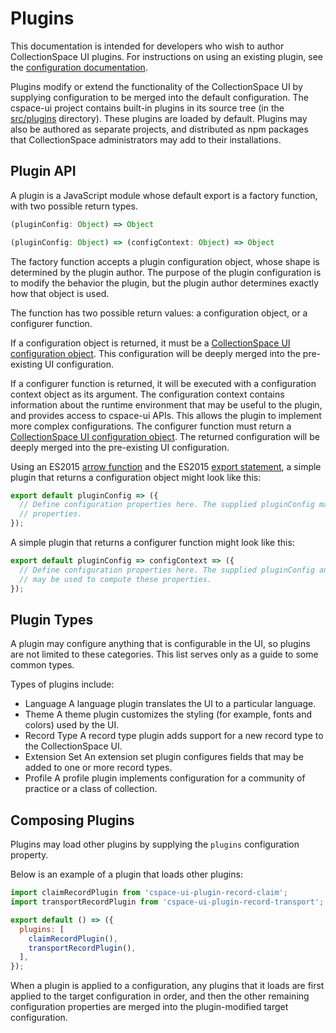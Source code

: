 # Plugins

This documentation is intended for developers who wish to author CollectionSpace UI plugins. For instructions on using an existing plugin, see the [configuration documentation](../../configuration).

Plugins modify or extend the functionality of the CollectionSpace UI by supplying configuration to be merged into the default configuration. The cspace-ui project contains built-in plugins in its source tree (in the [src/plugins](../../../src/plugins) directory). These plugins are loaded by default. Plugins may also be authored as separate projects, and distributed as npm packages that CollectionSpace administrators may add to their installations.

## Plugin API

A plugin is a JavaScript module whose default export is a factory function, with two possible return types.

```JavaScript
(pluginConfig: Object) => Object
```

```JavaScript
(pluginConfig: Object) => (configContext: Object) => Object
```

The factory function accepts a plugin configuration object, whose shape is determined by the plugin author. The purpose of the plugin configuration is to modify the behavior the plugin, but the plugin author determines exactly how that object is used.

The function has two possible return values: a configuration object, or a configurer function.

If a configuration object is returned, it must be a [CollectionSpace UI configuration object](../../configuration). This configuration will be deeply merged into the pre-existing UI configuration.

If a configurer function is returned, it will be executed with a configuration context object as its argument. The configuration context contains information about the runtime environment that may be useful to the plugin, and provides access to cspace-ui APIs. This allows the plugin to implement more complex configurations. The configurer function must return a [CollectionSpace UI configuration object](../../configuration). The returned configuration will be deeply merged into the pre-existing UI configuration.

Using an ES2015 [arrow function](https://developer.mozilla.org/en-US/docs/Web/JavaScript/Reference/Functions/Arrow_functions) and the ES2015 [export statement](https://developer.mozilla.org/en-US/docs/Web/JavaScript/Reference/Statements/export), a simple plugin that returns a configuration object might look like this:

```JavaScript
export default pluginConfig => ({
  // Define configuration properties here. The supplied pluginConfig may be used to compute these
  // properties.
});
```

A simple plugin that returns a configurer function might look like this:

```JavaScript
export default pluginConfig => configContext => ({
  // Define configuration properties here. The supplied pluginConfig and configContext arguments
  // may be used to compute these properties.
});
```

## Plugin Types

A plugin may configure anything that is configurable in the UI, so plugins are not limited to these categories. This list serves only as a guide to some common types.

Types of plugins include:

- Language
  A language plugin translates the UI to a particular language.
- Theme
  A theme plugin customizes the styling (for example, fonts and colors) used by the UI.
- Record Type
  A record type plugin adds support for a new record type to the CollectionSpace UI.
- Extension Set
  An extension set plugin configures fields that may be added to one or more record types.
- Profile
  A profile plugin implements configuration for a community of practice or a class of collection.

## Composing Plugins

Plugins may load other plugins by supplying the `plugins` configuration property.

Below is an example of a plugin that loads other plugins:

```JavaScript
import claimRecordPlugin from 'cspace-ui-plugin-record-claim';
import transportRecordPlugin from 'cspace-ui-plugin-record-transport';

export default () => ({
  plugins: [
    claimRecordPlugin(),
    transportRecordPlugin(),
  ],
});
```

When a plugin is applied to a configuration, any plugins that it loads are first applied to the target configuration in order, and then the other remaining configuration properties are merged into the plugin-modified target configuration.
